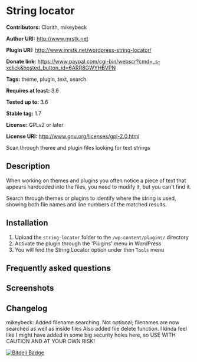 # String locator #
**Contributors:** Clorith, mikeybeck
  
**Author URI:** http://www.mrstk.net
  
**Plugin URI:** http://www.mrstk.net/wordpress-string-locator/
  
**Donate link:** https://www.paypal.com/cgi-bin/webscr?cmd=_s-xclick&hosted_button_id=6ARR8GWYHBVPN
  
**Tags:** theme, plugin, text, search
  
**Requires at least:** 3.6
  
**Tested up to:** 3.6
  
**Stable tag:** 1.7
  
**License:** GPLv2 or later
  
**License URI:** http://www.gnu.org/licenses/gpl-2.0.html
  

Scan through theme and plugin files looking for text strings

## Description ##

When working on themes and plugins you often notice a piece of text that appears hardcoded into the files, you need to modify it, but you can't find it.

Search through themes or plugins to identify where the string is used, showing both file names and line numbers of the matched results.

## Installation ##

1. Upload the `string-locator` folder to the `/wp-content/plugins/` directory
2. Activate the plugin through the 'Plugins' menu in WordPress
3. You will find the String Locator option under then `Tools` menu

## Frequently asked questions ##

## Screenshots ##

## Changelog ##

mikeybeck: Added filename searching.  Not optional; filenames are now searched as well as inside files
		   Also added file delete function.  I kinda feel like I might have added in some big security holes here, so
		   USE WITH CAUTION AND AT YOUR OWN RISK!


[![Bitdeli Badge](https://d2weczhvl823v0.cloudfront.net/Clorith/wordpress-string-locator/trend.png)](https://bitdeli.com/free "Bitdeli Badge")

